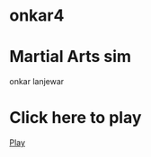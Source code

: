 # onkar4

<!DOCTYPE html>
<html>
   </head>


<body>
  <h1>Martial Arts sim</h1>
  <p>onkar lanjewar</p>
</body>
</html>

 <head>
      <title>Martial arts sim</title>
   </head>

   <body>
      <h1>Click here to play</h1>
      <a href="https://onkar468.github.io/onkar3/">Play</a>
   </body>
   <html>
     
</head>
